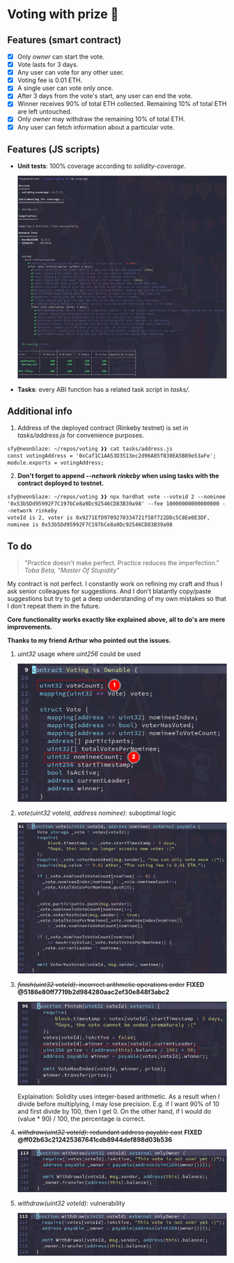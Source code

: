 # Voting with prize 💫

## Features (smart contract)

- [x] Only *owner* can start the vote.
- [x] Vote lasts for 3 days.
- [x] Any user can vote for any other user.
- [x] Voting fee is 0.01 ETH.
- [x] A single user can vote only once.
- [x] After 3 days from the vote's start, any user can end the vote.
- [x] Winner receives 90% of total ETH collected. Remaining 10% of total ETH are left untouched.
- [x] Only *owner* may withdraw the remaining 10% of total ETH.
- [x] Any user can fetch information about a particular vote.

## Features (JS scripts)

- **Unit tests**: 100% coverage according to *solidity-coverage*.

  ![](coverage.png)

- **Tasks**: every ABI function has a related task script in *tasks/*.

## Additional info

1. Address of the deployed contract (Rinkeby testnet) is set in *tasks/address.js* for convenience purposes.

```
sfy@neonblaze: ~/repos/voting ❱❱ cat tasks/address.js
const votingAddress = '0xCaf1C1AA53D3513ec2d96A85f830EA5B89e53aFe';
module.exports = votingAddress;
```

2. **Don't forget to append _--network rinkeby_ when using tasks with the contract deployed to testnet.**

```
sfy@neonblaze: ~/repos/voting ❱❱ npx hardhat vote --voteid 2 --nominee '0x53b5Dd95992F7C197bCe8a9Dc92546CD83B39a98' --fee 10000000000000000 --network rinkeby
voteId is 2, voter is 0x9271EfD9709270334721f58f722DDc5C8Ee0E3DF, nominee is 0x53b5Dd95992F7C197bCe8a9Dc92546CD83B39a98
```

## To do

> "Practice doesn't make perfect. Practice reduces the imperfection."
> _Toba Beta, "Master Of Stupidity"_

My contract is not perfect. I constantly work on refining my craft and thus I ask senior colleagues for suggestions. And I don't blatantly copy/paste suggestions but try to get a deep understanding of my own mistakes so that I don't repeat them in the future.

**Core functionality works exactly like explained above, all to do's are mere improvements.**

**Thanks to my friend Arthur who pointed out the issues.**

1. _uint32_ usage where _uint256_ could be used

    ![](todo/1.png)

2. _vote(uint32 voteId, address nominee)_: suboptimal logic

    ![](todo/2.png)

3. ~~_finish(uint32 voteId)_: incorrect arithmetic operations order~~ **FIXED @5186e80ff7719b2d984280aac2ef30e848f3abc2**

    ![](todo/3.png)

    Explaination: Solidity uses integer-based arithmetic. As a result when I divide before multiplying, I may lose precision.
    E.g. if I want 90% of 10 and first divide by 100, then I get 0.
    On the other hand, if I would do (value * 90) / 100, the percentage is correct.

4. ~~_withdraw(uint32 voteId)_: redundant address payable cast~~ **FIXED @ff02b63c212425367641cdb8944def898d03b536**

    ![](todo/4.png)

5. _withdraw(uint32 voteId)_: vulnerability

    ![](todo/5.png)
